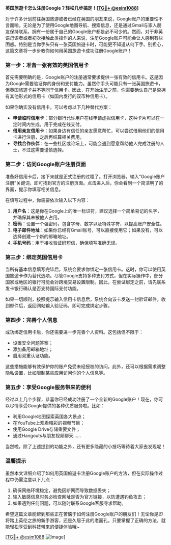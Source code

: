 **英国旅遊卡怎么注册Google？轻松几步搞定！[[TG💪+ @esim1088](https://t.me/s/esim1088)]**

对于许多计划前往英国旅游或者已经在英国的朋友来说，Google账户的重要性不言而喻。无论是为了使用Google地图导航、搜索信息，还是通过Gmail与家人朋友保持联系，拥有一份属于自己的Google账户都是必不可少的。然而，对于非英语母语者或者初次接触此类操作的人来说，注册Google账户可能会让人感到有些困惑。特别是当你手头只有一张英国旅遊卡时，可能更不知道从何下手。别担心，这篇文章将一步步教你如何用英国旅遊卡成功注册Google账户！

### 第一步：准备一张有效的英国信用卡

首先需要明确的是，Google账户的注册通常要求提供一张有效的信用卡。这是因为Google需要验证你的身份和支付能力。虽然你手头可能只有一张英国旅遊卡，但英国旅遊卡并不等同于信用卡。因此，在开始注册之前，你需要确认自己是否拥有其他形式的信用卡（如国内发行的双币种信用卡）。

如果你确实没有信用卡，可以考虑以下几种替代方案：
- **申请临时信用卡**：部分银行允许用户在线申请虚拟信用卡，这种卡片可以在一定时间内生成，用于完成在线支付。
- **借用亲友信用卡**：如果身边有信任的亲友愿意帮忙，可以尝试借用他们的信用卡进行注册，之后再结算相关费用。
- **寻找合作伙伴**：在一些社区或论坛上，可能会遇到愿意帮助他人完成注册的人士，不过这需要谨慎选择。

### 第二步：访问Google账户注册页面

准备好信用卡后，接下来就是正式注册的过程了。打开浏览器，输入“Google账户注册”关键词，即可找到官方的注册页面。点击进入后，你会看到一个简洁明了的界面，提示你填写相关信息。

在填写过程中，你需要依次输入以下内容：
1. **用户名**：这是你在Google上的唯一标识符，建议选择一个简单易记的名字，并确保其未被他人占用。
2. **密码**：设置一个强密码，包含字母、数字以及特殊字符，以提高账户安全性。
3. **电子邮件地址**：如果你已经有Gmail账号，可以直接使用它；如果没有，可以选择创建一个新的邮箱地址。
4. **手机号码**：用于接收验证码短信，确保填写准确无误。

### 第三步：绑定英国信用卡

当所有基本信息填写完毕后，系统会要求你绑定一张信用卡。这时，你可以使用英国旅遊卡作为替代选项。尽管Google支持多种支付方式，但在实际操作中，部分国家或地区的银行可能会对跨境交易设置限制。因此，在尝试绑定之前，请先联系发卡银行确认是否支持国际支付功能。

如果一切顺利，按照提示输入信用卡信息后，系统会向该卡发送一封验证邮件。收到邮件后，返回网站输入验证码，即可完成绑定步骤。

### 第四步：完善个人信息

成功绑定信用卡后，你还需要进一步完善个人资料。这包括但不限于：
- 设置安全问题答案；
- 添加备用邮箱地址；
- 启用双重认证功能。

这些措施能够有效保护你的账户免受未经授权的访问。此外，还可以根据需求调整隐私设置，比如限制某些应用访问你的个人信息等。

### 第五步：享受Google服务带来的便利

经过以上几个步骤，恭喜你已经成功注册了一个全新的Google账户！现在，你可以尽情享受Google提供的各种优质服务啦。比如：
- 利用Google地图探索英国各大景点；
- 在YouTube上观看精彩的视频节目；
- 使用Google Drive存储重要文件；
- 通过Hangouts与朋友视频聊天……

当然啦，除了上述提到的功能之外，还有更多隐藏的小技巧等待着大家去发现呢！

### 温馨提示

虽然本文详细介绍了如何用英国旅遊卡注册Google账户的方法，但在实际操作过程中仍需注意以下几点：
1. 确保网络环境稳定，避免因断网而导致数据丢失；
2. 输入敏感信息时务必检查网址是否为官方链接，以防遭遇钓鱼攻击；
3. 如果遇到任何问题，可以随时联系Google客服寻求帮助。

希望这篇文章能帮到那些正在苦恼于如何注册Google账户的朋友们！无论你是即将踏上英伦之旅的新手游客，还是久居于此的老面孔，只要掌握了正确的方法，就能轻松享受到科技带来的便捷体验哦~

[[TG💪+ @esim1088](https://t.me/s/esim1088) ![Image](https://i.postimg.cc/4NQfJmqS/Snipaste-2025-05-13-00-14-12.png)]